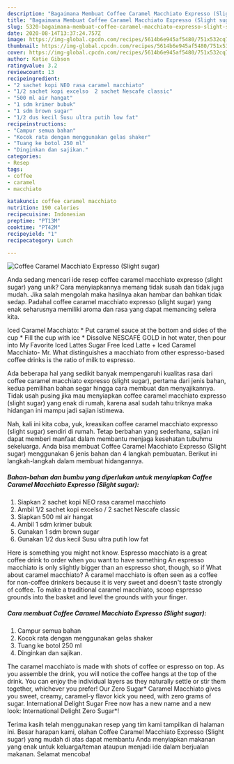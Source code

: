```yaml
---
description: "Bagaimana Membuat Coffee Caramel Macchiato Expresso (Slight sugar) Anti Gagal"
title: "Bagaimana Membuat Coffee Caramel Macchiato Expresso (Slight sugar) Anti Gagal"
slug: 5320-bagaimana-membuat-coffee-caramel-macchiato-expresso-slight-sugar-anti-gagal
date: 2020-08-14T13:37:24.757Z
image: https://img-global.cpcdn.com/recipes/5614b6e945af5480/751x532cq70/coffee-caramel-macchiato-expresso-slight-sugar-foto-resep-utama.jpg
thumbnail: https://img-global.cpcdn.com/recipes/5614b6e945af5480/751x532cq70/coffee-caramel-macchiato-expresso-slight-sugar-foto-resep-utama.jpg
cover: https://img-global.cpcdn.com/recipes/5614b6e945af5480/751x532cq70/coffee-caramel-macchiato-expresso-slight-sugar-foto-resep-utama.jpg
author: Katie Gibson
ratingvalue: 3.2
reviewcount: 13
recipeingredient:
- "2 sachet kopi NEO rasa caramel macchiato"
- "1/2 sachet kopi excelso  2 sachet Nescafe classic"
- "500 ml air hangat"
- "1 sdm krimer bubuk"
- "1 sdm brown sugar"
- "1/2 dus kecil Susu ultra putih low fat"
recipeinstructions:
- "Campur semua bahan"
- "Kocok rata dengan menggunakan gelas shaker"
- "Tuang ke botol 250 ml"
- "Dinginkan dan sajikan."
categories:
- Resep
tags:
- coffee
- caramel
- macchiato

katakunci: coffee caramel macchiato 
nutrition: 190 calories
recipecuisine: Indonesian
preptime: "PT13M"
cooktime: "PT42M"
recipeyield: "1"
recipecategory: Lunch

---
```



![Coffee Caramel Macchiato Expresso (Slight sugar)](https://img-global.cpcdn.com/recipes/5614b6e945af5480/751x532cq70/coffee-caramel-macchiato-expresso-slight-sugar-foto-resep-utama.jpg)

Anda sedang mencari ide resep coffee caramel macchiato expresso (slight sugar) yang unik? Cara menyiapkannya memang tidak susah dan tidak juga mudah. Jika salah mengolah maka hasilnya akan hambar dan bahkan tidak sedap. Padahal coffee caramel macchiato expresso (slight sugar) yang enak seharusnya memiliki aroma dan rasa yang dapat memancing selera kita.

Iced Caramel Macchiato: * Put caramel sauce at the bottom and sides of the cup * Fill the cup with ice * Dissolve NESCAFÉ GOLD in hot water, then pour into My Favorite Iced Lattes Sugar Free Iced Latte + Iced Caramel Macchiato- Mr. What distinguishes a macchiato from other espresso-based coffee drinks is the ratio of milk to espresso.

Ada beberapa hal yang sedikit banyak mempengaruhi kualitas rasa dari coffee caramel macchiato expresso (slight sugar), pertama dari jenis bahan, kedua pemilihan bahan segar hingga cara membuat dan menyajikannya. Tidak usah pusing jika mau menyiapkan coffee caramel macchiato expresso (slight sugar) yang enak di rumah, karena asal sudah tahu triknya maka hidangan ini mampu jadi sajian istimewa.


Nah, kali ini kita coba, yuk, kreasikan coffee caramel macchiato expresso (slight sugar) sendiri di rumah. Tetap berbahan yang sederhana, sajian ini dapat memberi manfaat dalam membantu menjaga kesehatan tubuhmu sekeluarga. Anda bisa membuat Coffee Caramel Macchiato Expresso (Slight sugar) menggunakan 6 jenis bahan dan 4 langkah pembuatan. Berikut ini langkah-langkah dalam membuat hidangannya.

<!--inarticleads1-->

##### Bahan-bahan dan bumbu yang diperlukan untuk menyiapkan Coffee Caramel Macchiato Expresso (Slight sugar):

1. Siapkan 2 sachet kopi NEO rasa caramel macchiato
1. Ambil 1/2 sachet kopi excelso / 2 sachet Nescafe classic
1. Siapkan 500 ml air hangat
1. Ambil 1 sdm krimer bubuk
1. Gunakan 1 sdm brown sugar
1. Gunakan 1/2 dus kecil Susu ultra putih low fat


Here is something you might not know. Espresso macchiato is a great coffee drink to order when you want to have something An espresso macchiato is only slightly bigger than an espresso shot, though, so if What about caramel macchiato? A caramel macchiato is often seen as a coffee for non-coffee drinkers because it is very sweet and doesn&#39;t taste strongly of coffee. To make a traditional caramel macchiato, scoop espresso grounds into the basket and level the grounds with your finger. 

<!--inarticleads2-->

##### Cara membuat Coffee Caramel Macchiato Expresso (Slight sugar):

1. Campur semua bahan
1. Kocok rata dengan menggunakan gelas shaker
1. Tuang ke botol 250 ml
1. Dinginkan dan sajikan.


The caramel macchiato is made with shots of coffee or espresso on top. As you assemble the drink, you will notice the coffee hangs at the top of the drink. You can enjoy the individual layers as they naturally settle or stir them together, whichever you prefer! Our Zero Sugar* Caramel Macchiato gives you sweet, creamy, caramel-y flavor kick you need, with zero grams of sugar. International Delight Sugar Free now has a new name and a new look: International Delight Zero Sugar*! 

Terima kasih telah menggunakan resep yang tim kami tampilkan di halaman ini. Besar harapan kami, olahan Coffee Caramel Macchiato Expresso (Slight sugar) yang mudah di atas dapat membantu Anda menyiapkan makanan yang enak untuk keluarga/teman ataupun menjadi ide dalam berjualan makanan. Selamat mencoba!
